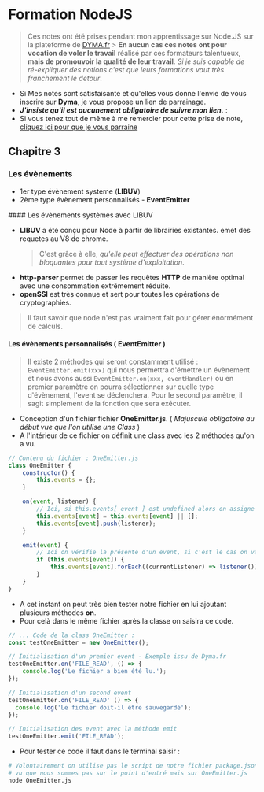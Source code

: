 # Formation NodeJS

> Ces notes ont été prises pendant mon apprentissage sur Node.JS sur la plateforme de [DYMA.fr](https://dyma.fr) > **En aucun cas ces notes ont pour vocation de voler le travail** réalisé par ces formateurs talentueux, **mais de promouvoir la qualité de leur travail**.
> _Si je suis capable de ré-expliquer des notions c'est que leurs formations vaut très franchement le détour_.

-   Si Mes notes sont satisfaisante et qu'elles vous donne l'envie de vous inscrire sur **Dyma**, je vous propose un lien de parrainage.
-   **_J'insiste qu'il est aucunement obligatoire de suivre mon lien._** :
-   Si vous tenez tout de même à me remercier pour cette prise de note, [cliquez ici pour que je vous parraine](https://dyma.fr/r/5d52bd274e7aec730eb90fde)

## Chapitre 3

### Les évènements

-   1er type évènement systeme (**LIBUV**)
-   2ème type évènement personnalisés - **EventEmitter**

#### Les évènements systèmes avec LIBUV

-   **LIBUV** a été conçu pour Node à partir de librairies existantes. emet des requetes au V8 de chrome.
    > C'est grâce à elle, _qu'elle peut effectuer des opérations non bloquantes pour tout système d'exploitation_.
-   **http-parser** permet de passer les requêtes **HTTP** de manière optimal avec une consommation extrêmement réduite.
-   **openSSl** est très connue et sert pour toutes les opérations de cryptographies.

> Il faut savoir que node n'est pas vraiment fait pour gérer énormément de calculs.

#### Les évènements personnalisés ( EventEmitter )

> Il existe 2 méthodes qui seront constamment utilisé : `EventEmitter.emit(xxx)` qui nous permettra d'émettre un évènement
> et nous avons aussi `EventEmitter.on(xxx, eventHandler)` ou en premier paramètre on pourra sélectionner sur quelle type d'évènement, l'event se déclenchera. Pour le second paramètre, il sagit simplement de la fonction que sera exécuter.

-   Conception d'un fichier fichier **OneEmitter.js**. ( _Majuscule obligatoire au début vue que l'on utilise une Class_ )
-   A l'intérieur de ce fichier on définit une class avec les 2 méthodes qu'on a vu.

```js
// Contenu du fichier : OneEmitter.js
class OneEmitter {
	constructor() {
		this.events = {};
	}

	on(event, listener) {
		// Ici, si this.events[ event ] est undefined alors on assigne un tableau vide.
		this.events[event] = this.events[event] || [];
		this.events[event].push(listener);
	}

	emit(event) {
		// Ici on vérifie la présente d'un event, si c'est le cas on va boucler dessus et tout afficher.
		if (this.events[event]) {
			this.events[event].forEach((currentListener) => listener());
		}
	}
}
```

-   A cet instant on peut très bien tester notre fichier en lui ajoutant plusieurs méthodes **on**.
-   Pour celà dans le même fichier après la classe on saisira ce code.

```js
// ... Code de la class OneEmitter :
const testOneEmitter = new OneEmitter();

// Initialisation d'un premier event - Exemple issu de Dyma.fr
testOneEmitter.on('FILE_READ', () => {
	console.log('Le fichier a bien été lu.');
});

// Initialisation d'un second event
testOneEmitter.on('FILE_READ' () => {
  console.log('Le fichier doit-il être sauvegardé');
});

// Initialisation des event avec la méthode emit
testOneEmitter.emit('FILE_READ');
```

-   Pour tester ce code il faut dans le terminal saisir :

```sh
# Volontairement on utilise pas le script de notre fichier package.json
# vu que nous sommes pas sur le point d'entré mais sur OneEmitter.js
node OneEmitter.js
```
